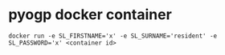 # pyogp docker container

````
docker run -e SL_FIRSTNAME='x' -e SL_SURNAME='resident' -e SL_PASSWORD='x' <container id>
````

